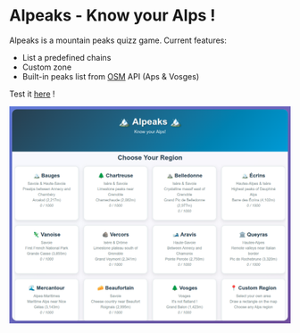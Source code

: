 
# Alpeaks - Know your Alps !

Alpeaks is a mountain peaks quizz game. Current features:
- List a predefined chains
- Custom zone
- Built-in peaks list from [OSM](https://www.openstreetmap.org/) API (Aps & Vosges)

Test it [here](https://yodzeb.github.io/alpeaks/index.html) !

![home screen](img/home.png)
